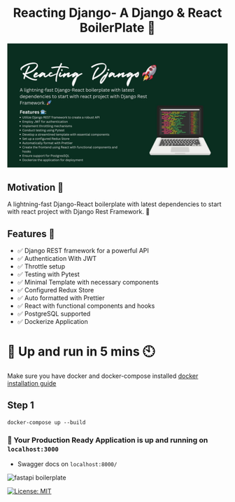 <h1 align="center">Reacting Django- A Django & React BoilerPlate 🚀</h1>

[![Main](https://github.com/rimmelasghar/ReactingDjango-BoilerPlate/blob/main/image/README/reactingdjango2.jpg)](https://github.com/rimmelasghar/ReactingDjango-BoilerPlate/blob/main/image/README/reactingdjango2.jpg)

## Motivation 🎯

A lightning-fast Django-React boilerplate with latest dependencies to start with react project with Django Rest Framework. 🚀 

## Features 🚀

  -  ✅ Django REST framework for a powerful API
  -  ✅ Authentication With JWT
  -  ✅ Throttle setup
  -  ✅ Testing with Pytest
  -  ✅ Minimal Template with necessary components
  -  ✅ Configured Redux Store
  -  ✅ Auto formatted with Prettier
  -  ✅ React with functional components and hooks
  -  ✅ PostgreSQL supported
  -  ✅ Dockerize Application

# 🚀 Up and run in 5 mins 🕙
Make sure you have docker and docker-compose installed [docker installation guide](https://docs.docker.com/compose/install/)

## Step 1
```
docker-compose up --build
```

### 🎉 Your Production Ready Application is up and running on `localhost:3000`


- Swagger docs on `localhost:8000/`
<img src="https://github.com/rawheel/fastapi-boilerplate/blob/main/media/swagger%20docs.png" alt="fastapi boilerplate">



[![License: MIT](https://img.shields.io/badge/License-MIT-blue.svg)](https://opensource.org/licenses/MIT)